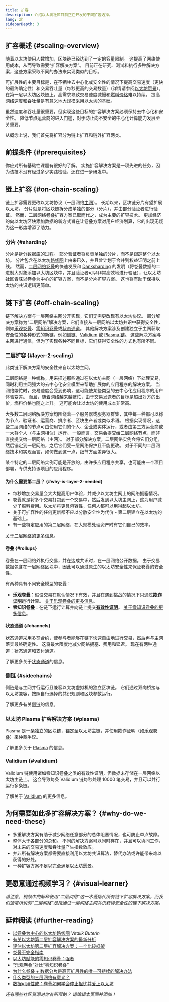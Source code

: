 ```yaml
---
title: 扩容
description: 介绍以太坊社区目前正在开发的不同扩容选择。
lang: zh
sidebarDepth: 3
---
```


## 扩容概述 {#scaling-overview}

随着以太坊使用人数增加，区块链已经达到了一定的容量限制。 这提高了网络使用成本，从而导致需要“扩容解决方案”。 目前正在研究、测试和执行多种解决方案，这些方案采取不同的办法来实现类似的目标。

可扩展性的主要目标是，在不牺牲去中心化或安全性的情况下提高交易速度（更快的最终确定性）和交易吞吐量（每秒更高的交易数量）（详情请参阅[以太坊愿景](/roadmap/vision/)）。 在第一层以太坊区块链上，高需求导致交易速度减慢和[燃料价格](/developers/docs/gas/)难以持续。 提高网络速度和吞吐量是有意义地大规模采用以太坊的基础。

虽然速度和吞吐量很重要，但实现这些目标的扩容解决方案必须保持去中心化和安全性。 降低节点运营商的进入门槛，对于防止向不安全的中心化计算能力发展至关重要。

从概念上说，我们首先将扩容分为链上扩容和链外扩容两类。

## 前提条件 {#prerequisites}

你应对所有基础性课题有很好的了解。 实施扩容解决方案是一项先进的任务，因为该技术没有经过多少实践检验，还在进一步研发中。

## 链上扩容 {#on-chain-scaling}

链上扩容需要更改以太坊协议（一层网络[主网](/glossary/#mainnet)）。 长期以来，区块链分片有望扩展以太坊。 分片就是将区块链拆分成单独的部分（分片），并由部分验证者进行验证。 然而，二层网络卷叠扩容方案已取而代之，成为主要的扩容技术。 更加经济的向以太坊区块添加数据的新方式旨在让卷叠方案对用户经济划算，它的出现无疑为这一形势增添了助力。

### 分片 {#sharding}

分片是拆分数据库的过程。 部分验证者将负责单独的分片，而不是跟踪整个以太坊。 分片包含在以太坊[路线图](/roadmap/)上由来已久，并且曾计划于合并到权益证明之前上线。 然而，[二层网络卷叠](#layer-2-scaling)的快速发展和 [Danksharding](/roadmap/danksharding) 的发明（将卷叠数据的二进制大对象添加以太坊区块中，并且验证者可以非常高效地进行验证），让以太坊社区青睐以卷叠为中心的扩容方案，而不是分片扩容方案。 这也将有助于保持以太坊的共识逻辑更简单。

## 链下扩容 {#off-chain-scaling}

链下解决方案与一层网络主网分开实现，它们无需更改现有以太坊协议。 部分解决方案称为“二层网络”解决方案，它们直接从一层网络以太坊共识中获得安全性，例如[乐观卷叠](/developers/docs/scaling/optimistic-rollups/)、[零知识卷叠](/developers/docs/scaling/zk-rollups/)或[状态通道](/developers/docs/scaling/state-channels/)。 其他解决方案涉及创建独立于主网获取安全性的各种形式的新链，例如[侧链](#sidechains)、[Validium](#validium) 或 [Plasma 链](#plasma)。 这些解决方案与主网进行通信，但为了实现各种不同目标，它们获得安全性的方式也有所不同。

### 二层扩容 {#layer-2-scaling}

此类链下解决方案的安全性来自以太坊主网。

二层网络是一种统称，用来描述那些通过在以太坊主网（一层网络）下处理交易，同时利用主网强大的去中心化安全模型来帮助扩展你的应用程序的解决方案。 当网络繁忙时，交易速度会受到影响，这可能使某些类型的去中心化应用程序的用户体验变差。 而且，随着网络越来越繁忙，由于交易发送者的目标是超出对方的出价，燃料价格也随之上升。 这可能会让以太坊的使用成本非常高。

大多数二层网络解决方案均围绕着一个服务器或服务器群集，其中每一种都可以称为节点、验证者、运营商、排序者、区块生产者或类似术语。 根据实现情况，这些二层网络的节点可由使用它们的个人、企业或实体运行，或者由第三方运营商或一大群个人（与主网相似）运行。 一般而言，交易会提交给二层网络节点，而非直接提交给一层网络（主网）。 对于部分解决方案，二层网络实例会将它们分组,然后锚定到一层网络，之后它们受一层网络保护且不能更改。 对于不同的二层网络技术和实现而言，如何做到这一点，细节方面差异很大。

某个特定的二层网络实例可能是开放的，由许多应用程序共享，也可能由一个项目部署，专供支持该项目的应用程序。

#### 为什么需要第二层？ {#why-is-layer-2-needed}

- 每秒增加交易量会大大提高用户体验，并减少以太坊主网上的网络拥塞情况。
- 卷叠就是将多个交易打包到一个交易中，然后发到以太坊主网上，这为用户减少了燃料费用。以太坊将更具包容性，任何人都可以用得起以太坊。
- 关于可扩容性的任何更新都不应以分散安全性为代价 - 第二层建立在以太坊的基础上。
- 有一些特定应用的第二层网络，在大规模处理资产时有它们自己的效率。

[关于二层网络的更多信息](/layer-2/)。

#### 卷叠 {#rollups}

卷叠在一层网络外执行交易，并在达成共识时，在一层网络公开数据。 由于交易数据包含在一层网络区块中，因此可以通过原生的以太坊安全性来保证卷叠的安全性。

有两种具有不同安全模型的卷叠：

- **乐观卷叠**：假设交易在默认情况下有效，并且在遇到挑战的情况下只通过[**欺诈证明**](/glossary/#fraud-proof)运行计算。 [关于乐观卷叠的更多信息](/developers/docs/scaling/optimistic-rollups/)。
- **零知识卷叠**：在链下运行计算并向链上提交[**有效性证明**](/glossary/#validity-proof)。 [关于零知识卷叠的更多信息](/developers/docs/scaling/zk-rollups/)。

#### 状态通道 {#channels}

状态通道采用多签合约，使参与者能够在链下快速自由地进行交易，然后再与主网落实最终确定性。 这将最大限度地减少网络拥塞、费用和延迟。 现在有两种通道：状态通道和支付通道。

了解更多关于[状态通道](/developers/docs/scaling/state-channels/)的信息。

### 侧链 {#sidechains}

侧链是与主网并行运行且兼容以太坊虚拟机的独立区块链。 它们通过双向桥接与以太坊兼容，按照自行选择的共识规则和区块参数运行。

了解更多有关[侧链](/developers/docs/scaling/sidechains/)的信息。

### 以太坊 Plasma 扩容解决方案 {#plasma}

Plasma 是一条独立的区块链，锚定至以太坊主链，并使用欺诈证明（如[乐观卷叠](/developers/docs/scaling/optimistic-rollups/)）来仲裁争议。

了解更多关于 [Plasma](/developers/docs/scaling/plasma/) 的信息。

### Validium {#validium}

Validium 链使用诸如零知识卷叠之类的有效性证明，但数据未存储在一层网络以太坊主链上。 这会导致每条 Validium 链每秒处理 10000 笔交易，并且可以并行运行多条链。

了解关于 [Validium](/developers/docs/scaling/validium/) 的更多信息。

## 为何需要如此多扩容解决方案？ {#why-do-we-need-these}

- 多重解决方案有助于减少网络任意部分的总体阻塞情况，也可防止单点故障。
- 整体大于各部分的总和。 不同的解决方案可以同时存在，并且可以协同工作，对未来的交易速度和吞吐量产生指数效应。
- 并非所有解决方案都需要直接利用以太坊共识算法，替代办法或许能带来难以获得的好处。
- 一种扩容方案不足以完全满足[以太坊愿景](/roadmap/vision/)。

## 更愿意通过视频学习？ {#visual-learner}

<YouTube id="BgCgauWVTs0" />

_请注意，视频中的解释使用“二层网络”这一术语指代所有链下扩容解决方案，而我们通常所说的“二层网络”是指通过一层网络主网共识获得安全性的链下解决方案。_

<YouTube id="7pWxCklcNsU" />

## 延伸阅读 {#further-reading}

- [以卷叠为中心的以太坊路线图](https://ethereum-magicians.org/t/a-rollup-centric-ethereum-roadmap/4698) _Vitalik Buterin_
- [有关以太坊第二层扩容解决方案的最新分析](https://www.l2beat.com/)
- [评估以太坊第二层扩容解决方案：一个比较框架](https://medium.com/matter-labs/evaluating-ethereum-l2-scaling-solutions-a-comparison-framework-b6b2f410f955)
- [卷叠不完全指南](https://vitalik.eth.limo/general/2021/01/05/rollup.html)
- [以太坊赋能的零知识卷叠：强者](https://hackmd.io/@canti/rkUT0BD8K)
- [“乐观卷叠”对比“零知识卷叠”](https://limechain.tech/blog/optimistic-rollups-vs-zk-rollups/)
- [为什么卷叠 + 数据分片是高可扩展性的唯一可持续的解决办法](https://polynya.medium.com/why-rollups-data-shards-are-the-only-sustainable-solution-for-high-scalability-c9aabd6fbb48)
- [什么类型的三层网络有意义？](https://vitalik.eth.limo/general/2022/09/17/layer_3.html)
- [数据可用性或：卷叠如何学会停止担忧并爱上以太坊](https://ethereum2077.substack.com/p/data-availability-in-ethereum-rollups)

_还有哪些社区资源对你有所帮助？ 请编辑本页面并添加！_
